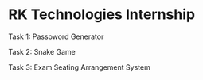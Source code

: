 <h1>RK Technologies Internship</h1>
<p>Task 1: Passoword Generator<p>
<p>Task 2: Snake Game<p>
<p>Task 3: Exam Seating Arrangement System<p>
